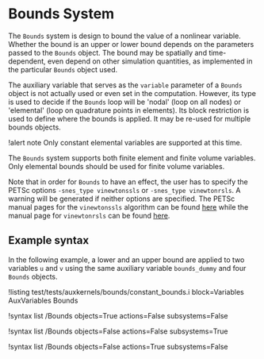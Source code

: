 # Bounds System

The `Bounds` system is design to bound the value of a nonlinear variable. Whether the bound is an upper or lower
bound depends on the parameters passed to the `Bounds` object. The bound may be spatially and time-dependent,
even depend on other simulation quantities, as implemented in the particular `Bounds` object used.

The auxiliary variable that serves as the `variable` parameter of a `Bounds` object
is not actually used or even set in the computation. However, its type is used to decide if the `Bounds` loop
will be 'nodal' (loop on all nodes) or 'elemental' (loop on quadrature points in elements). Its block restriction
is used to define where the bounds is applied. It may be re-used for multiple bounds objects.

!alert note
Only constant elemental variables are supported at this time.

The `Bounds` system supports both finite element and finite volume variables. Only elemental bounds
should be used for finite volume variables.

Note that in order for `Bounds` to have an effect, the user has to specify the
PETSc options `-snes_type vinewtonssls` or `-snes_type vinewtonrsls`. A warning will be generated if neither options are specified. The PETSc manual pages for the `vinewtonssls` algorithm
can be found
[here](https://www.mcs.anl.gov/petsc/petsc-current/docs/manualpages/SNES/SNESVINEWTONSSLS.html)
while the manual page for `vinewtonrsls` can be found
[here](https://www.mcs.anl.gov/petsc/petsc-current/docs/manualpages/SNES/SNESVINEWTONRSLS.html#SNESVINEWTONRSLS).

## Example syntax

In the following example, a lower and an upper bound are applied to two variables `u` and `v`
using the same auxiliary variable `bounds_dummy` and four `Bounds` objects.

!listing test/tests/auxkernels/bounds/constant_bounds.i block=Variables AuxVariables Bounds

!syntax list /Bounds objects=True actions=False subsystems=False

!syntax list /Bounds objects=False actions=False subsystems=True

!syntax list /Bounds objects=False actions=True subsystems=False
